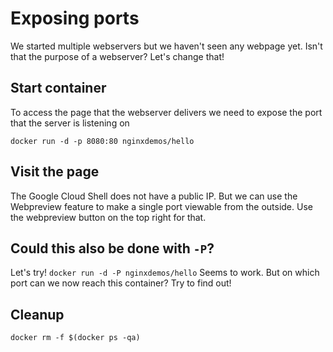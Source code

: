 # Exposing ports
We started multiple webservers but we haven't seen any webpage yet. Isn't that the purpose of a webserver? Let's change that!

## Start container
To access the page that the webserver delivers we need to expose the port that the server is listening on
```
docker run -d -p 8080:80 nginxdemos/hello
```

## Visit the page
The Google Cloud Shell does not have a public IP. But we can use the Webpreview feature to make a single port viewable from the outside. Use the webpreview button on the top right for that.

## Could this also be done with `-P`?
Let's try!
```docker run -d -P nginxdemos/hello```
Seems to work. But on which port can we now reach this container? Try to find out!

## Cleanup
```
docker rm -f $(docker ps -qa)
```
